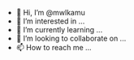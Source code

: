 - 👋 Hi, I’m @mwlkamu
- 👀 I’m interested in ...
- 🌱 I’m currently learning ...
- 💞️ I’m looking to collaborate on ...
- 📫 How to reach me ...

<!---
mwlkamu/mwlkamu is a ✨ special ✨ repository because its `README.md` (this file) appears on your GitHub profile.
You can click the Preview link to take a look at your changes.
--->

